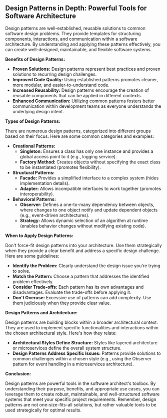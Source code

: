 ## Design Patterns in Depth: Powerful Tools for Software Architecture

Design patterns are well-established, reusable solutions to common software design problems. They provide templates for structuring components, interactions, and communication within a software architecture. By understanding and applying these patterns effectively, you can create well-designed, maintainable, and flexible software systems.

**Benefits of Design Patterns:**

- **Proven Solutions:** Design patterns represent best practices and proven solutions to recurring design challenges.
- **Improved Code Quality:** Using established patterns promotes cleaner, more modular, and easier-to-understand code.
- **Increased Reusability:** Design patterns encourage the creation of reusable components that can be applied in different contexts.
- **Enhanced Communication:** Utilizing common patterns fosters better communication within development teams as everyone understands the underlying design intent.

**Types of Design Patterns:**

There are numerous design patterns, categorized into different groups based on their focus. Here are some common categories and examples:

- **Creational Patterns:**
    - **Singleton:** Ensures a class has only one instance and provides a global access point to it (e.g., logging service).
    - **Factory Method:** Creates objects without specifying the exact class to be instantiated (promotes flexibility).
- **Structural Patterns:**
    - **Facade:** Provides a simplified interface to a complex system (hides implementation details).
    - **Adapter:** Allows incompatible interfaces to work together (promotes interoperability).
- **Behavioral Patterns:**
    - **Observer:** Defines a one-to-many dependency between objects, where changes to one object notify and update dependent objects (e.g., event-driven architectures).
    - **Strategy:** Allows dynamic selection of an algorithm at runtime (enables behavior changes without modifying existing code).

**When to Apply Design Patterns:**

Don't force-fit design patterns into your architecture. Use them strategically when they provide a clear benefit and address a specific design challenge. Here are some guidelines:

- **Identify the Problem:** Clearly understand the design issue you're trying to solve.
- **Match the Pattern:** Choose a pattern that addresses the identified problem effectively.
- **Consider Trade-offs:** Each pattern has its own advantages and disadvantages. Evaluate the trade-offs before applying it.
- **Don't Overuse:** Excessive use of patterns can add complexity. Use them judiciously when they provide clear value.

**Design Patterns and Architecture:**

Design patterns are building blocks within a broader architectural context. They are used to implement specific functionalities and interactions within the chosen architectural style. Here's how they relate:

- **Architectural Styles Define Structure:** Styles like layered architecture or microservices define the overall system structure.
- **Design Patterns Address Specific Issues:** Patterns provide solutions to common challenges within a chosen style (e.g., using the Observer pattern for event handling in a microservices architecture).

**Conclusion:**

Design patterns are powerful tools in the software architect's toolbox. By understanding their purpose, benefits, and appropriate use cases, you can leverage them to create robust, maintainable, and well-structured software systems that meet your specific project requirements. Remember, design patterns are not one-size-fits-all solutions, but rather valuable tools to be used strategically for optimal results.